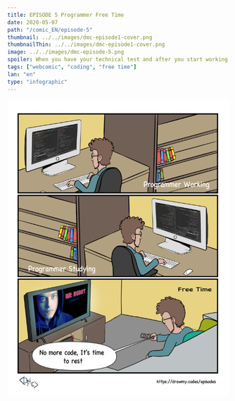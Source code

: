 ```yaml
---
title: EPISODE 5 Programmer Free Time
date: 2020-05-07
path: "/comic_EN/episode-5"
thumbnail: ../../images/dmc-episode1-cover.png
thumbnailThin: ../../images/dmc-episode1-cover.png
image: ../../images/dmc-episode-5.png
spoiler: When you have your technical test and after you start working on.
tags: ["webcomic", "coding", "free time"]
lan: "en"
type: "infographic"
---
```


![Comic 5](../../images/dmc-episode-5.png)
